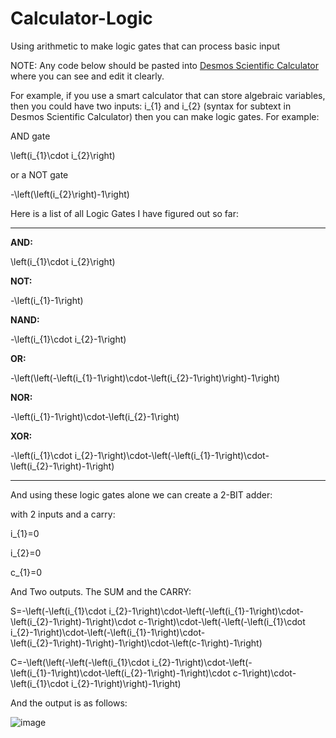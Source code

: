 # Calculator-Logic

Using arithmetic to make logic gates that can process basic input

NOTE: Any code below should be pasted into [Desmos Scientific Calculator](https://www.desmos.com/scientific) where you can see and edit it clearly.

For example, if you use a smart calculator that can store algebraic variables, then you could have two inputs: i_{1} and i_{2} (syntax for subtext in Desmos Scientific Calculator) then you can make logic gates. For example: 

AND gate 

\left(i_{1}\cdot i_{2}\right) 

or a NOT gate

-\left(\left(i_{2}\right)-1\right)


Here is a list of all Logic Gates I have figured out so far:

----------------------------------------------------------------------------

**AND:**

\left(i_{1}\cdot i_{2}\right)

**NOT:**

-\left(i_{1}-1\right)

**NAND:**

-\left(i_{1}\cdot i_{2}-1\right)

**OR:**

-\left(\left(-\left(i_{1}-1\right)\cdot-\left(i_{2}-1\right)\right)-1\right)

**NOR:**

-\left(i_{1}-1\right)\cdot-\left(i_{2}-1\right)

**XOR:**

-\left(i_{1}\cdot i_{2}-1\right)\cdot-\left(-\left(i_{1}-1\right)\cdot-\left(i_{2}-1\right)-1\right)

----------------------------------------------------------------------------

And using these logic gates alone we can create a 2-BIT adder:

with 2 inputs and a carry:

i_{1}=0

i_{2}=0

c_{1}=0

And Two outputs. The SUM and the CARRY:

S=-\left(-\left(i_{1}\cdot i_{2}-1\right)\cdot-\left(-\left(i_{1}-1\right)\cdot-\left(i_{2}-1\right)-1\right)\cdot c-1\right)\cdot-\left(-\left(-\left(i_{1}\cdot i_{2}-1\right)\cdot-\left(-\left(i_{1}-1\right)\cdot-\left(i_{2}-1\right)-1\right)-1\right)\cdot-\left(c-1\right)-1\right)

C=-\left(\left(-\left(-\left(i_{1}\cdot i_{2}-1\right)\cdot-\left(-\left(i_{1}-1\right)\cdot-\left(i_{2}-1\right)-1\right)\cdot c-1\right)\cdot-\left(i_{1}\cdot i_{2}-1\right)\right)-1\right)

And the output is as follows:

![image](https://user-images.githubusercontent.com/94403790/201755159-7648150a-ae35-4d3d-824b-c3b4319ced1d.png)

